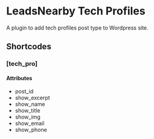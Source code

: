 # LeadsNearby Tech Profiles

A plugin to add tech profiles post type to Wordpress site.

## Shortcodes

### [tech_pro]

#### Attributes 

* post_id
* show_excerpt
* show_name
* show_title
* show_img
* show_email
* show_phone